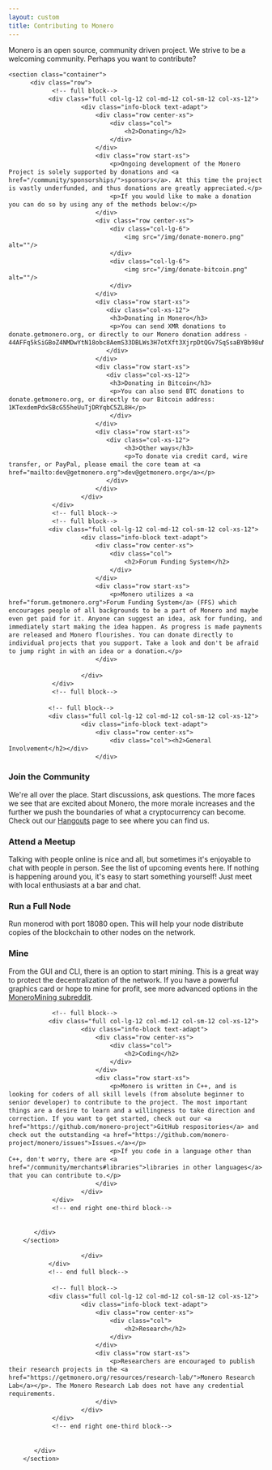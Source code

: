 ```yaml
---
layout: custom
title: Contributing to Monero
---
```

<div markdown="1" class="text-center container description">
Monero is an open source, community driven project. We strive to be a welcoming community. Perhaps you want to contribute?
</div>

<div class="contribute">
   
    <section class="container">
          <div class="row">                
                <!-- full block-->
               <div class="full col-lg-12 col-md-12 col-sm-12 col-xs-12">
                        <div class="info-block text-adapt">
                            <div class="row center-xs">
                                <div class="col">
                                    <h2>Donating</h2>
                                </div>
                            </div>
                            <div class="row start-xs">
                                <p>Ongoing development of the Monero Project is solely supported by donations and <a href="/community/sponsorships/">sponsors</a>. At this time the project is vastly underfunded, and thus donations are greatly appreciated.</p>
                                <p>If you would like to make a donation you can do so by using any of the methods below:</p>
                            </div>
                            <div class="row center-xs">
                                <div class="col-lg-6">
                                    <img src="/img/donate-monero.png" alt=""/>
                                </div>
                                <div class="col-lg-6">
                                    <img src="/img/donate-bitcoin.png" alt=""/>
                                </div>
                            </div>
                            <div class="row start-xs">
                               <div class="col-xs-12">
                                <h3>Donating in Monero</h3>
                                <p>You can send XMR donations to donate.getmonero.org, or directly to our Monero donation address - 44AFFq5kSiGBoZ4NMDwYtN18obc8AemS33DBLWs3H7otXft3XjrpDtQGv7SqSsaBYBb98uNbr2VBBEt7f2wfn3RVGQBEP3A</p>
                               </div>
                            </div>
                            <div class="row start-xs">
                               <div class="col-xs-12">
                                <h3>Donating in Bitcoin</h3>
                                <p>You can also send BTC donations to donate.getmonero.org, or directly to our Bitcoin address: 1KTexdemPdxSBcG55heUuTjDRYqbC5ZL8H</p>
                                </div>
                            </div>
                            <div class="row start-xs">
                               <div class="col-xs-12">
                                    <h3>Other ways</h3>
                                    <p>To donate via credit card, wire transfer, or PayPal, please email the core team at <a href="mailto:dev@getmonero.org">dev@getmonero.org</a></p>
                               </div>
                            </div>
                        </div>
                </div>
                <!-- full block-->
                <!-- full block-->
               <div class="full col-lg-12 col-md-12 col-sm-12 col-xs-12">
                        <div class="info-block text-adapt">
                            <div class="row center-xs">
                                <div class="col">
                                    <h2>Forum Funding System</h2>
                                </div>
                            </div>
                            <div class="row start-xs">
                                <p>Monero utilizes a <a href="forum.getmonero.org">Forum Funding System</a> (FFS) which encourages people of all backgrounds to be a part of Monero and maybe even get paid for it. Anyone can suggest an idea, ask for funding, and immediately start making the idea happen. As progress is made payments are released and Monero flourishes. You can donate directly to individual projects that you support. Take a look and don't be afraid to jump right in with an idea or a donation.</p>
                            </div>
                           
                        </div>
                </div>
                <!-- full block-->
               
               <!-- full block-->
               <div class="full col-lg-12 col-md-12 col-sm-12 col-xs-12">
                        <div class="info-block text-adapt">
                            <div class="row center-xs">
                                <div class="col"><h2>General Involvement</h2></div>
                            </div>
<div class="row start-xs" markdown="1">

### Join the Community
We're all over the place.  Start discussions, ask questions. The more faces we see that are excited about Monero, the more morale increases and the further we push the boundaries of what a cryptocurrency can become. Check out our [Hangouts](/community/hangouts) page to see where you can find us.

### Attend a Meetup
Talking with people online is nice and all, but sometimes it's enjoyable to chat with people in person. See the list of upcoming events here. If nothing is happening around you, it's easy to start something yourself! Just meet with local enthusiasts at a bar and chat.

### Run a Full Node
Run monerod with port 18080 open. This will help your node distribute copies of the blockchain to other nodes on the network.

### Mine
From the GUI and CLI, there is an option to start mining. This is a great way to protect the decentralization of the network. If you have a powerful graphics card or hope to mine for profit, see more advanced options in the [MoneroMining subreddit](https://reddit.com/r/MoneroMining).

</div>
                        </div>
               </div>
               <!-- end full block-->
               
                <!-- full block-->
               <div class="full col-lg-12 col-md-12 col-sm-12 col-xs-12">
                        <div class="info-block text-adapt">
                            <div class="row center-xs">
                                <div class="col">
                                    <h2>Coding</h2>
                                </div>
                            </div>
                            <div class="row start-xs">
                                <p>Monero is written in C++, and is looking for coders of all skill levels (from absolute beginner to senior developer) to contribute to the project. The most important things are a desire to learn and a willingness to take direction and correction. If you want to get started, check out our <a href="https://github.com/monero-project">GitHub respositories</a> and check out the outstanding <a href="https://github.com/monero-project/monero/issues">Issues.</a></p>
                                <p>If you code in a language other than C++, don't worry, there are <a href="/community/merchants#libraries">libraries in other languages</a> that you can contribute to.</p>
                            </div>
                        </div>
                </div>
                <!-- end right one-third block-->
                
                
           </div>
        </section>
    
</div>

                        </div>
               </div>
               <!-- end full block-->
               
                <!-- full block-->
               <div class="full col-lg-12 col-md-12 col-sm-12 col-xs-12">
                        <div class="info-block text-adapt">
                            <div class="row center-xs">
                                <div class="col">
                                    <h2>Research</h2>
                                </div>
                            </div>
                            <div class="row start-xs">
                                <p>Researchers are encouraged to publish their research projects in the <a href="https://getmonero.org/resources/research-lab/">Monero Research Lab</a></p>. The Monero Research Lab does not have any credential requirements.
                            </div>
                        </div>
                </div>
                <!-- end right one-third block-->
                
                
           </div>
        </section>
    
</div>
